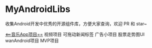 # MyAndroidLibs
收集Android开发中优秀的开源组件库，方便大家查询，欢迎 PR 和 star~


 
[<==音乐App项目==](https://github.com/youlongxifeng/MyAndroidLibs)
视频项目
可拖动新闻标签
广告小项目
股票走势图UI
wanAndroid项目
MVP项目